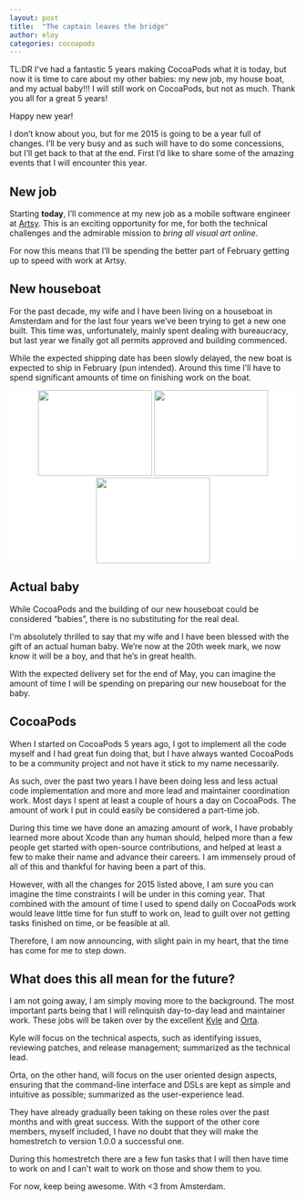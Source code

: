 ```yaml
---
layout: post
title:  "The captain leaves the bridge"
author: eloy
categories: cocoapods
---
```


TL:DR I've had a fantastic 5 years making CocoaPods what it is today, but now it is time to care about my other babies: my new job, my house boat, and my actual baby!!! I will still work on CocoaPods, but not as much. Thank you all for a great 5 years!

<!-- more -->

Happy new year!

I don’t know about you, but for me 2015 is going to be a year full of changes. I’ll be very busy and as such will have to do some concessions, but I’ll get back to that at the end. First I’d like to share some of the amazing events that I will encounter this year.

## New job

Starting **today**, I’ll commence at my new job as a mobile software engineer at [Artsy](https://artsy.net). This is an exciting opportunity for me, for both the technical challenges and the admirable mission to _bring all visual art online_.

For now this means that I’ll be spending the better part of February getting up to speed with work at Artsy.

## New houseboat 

For the past decade, my wife and I have been living on a houseboat in Amsterdam and for the last four years we’ve been trying to get a new one built. This time was, unfortunately, mainly spent dealing with bureaucracy, but last year we finally got all permits approved and building commenced.

While the expected shipping date has been slowly delayed, the new boat is expected to ship in February (pun intended). Around this time I’ll have to spend significant amounts of time on finishing work on the boat.

</article></article></section>
<div style="background-color:white;">
  <section class="container">
    <div class="row">
      <article class="content col-md-10 col-md-offset-1">
        <center>
          <a href="https://www.flickr.com/photos/98809276@N08/16415833131"><img src="https://farm8.staticflickr.com/7450/16415833131_9f7dcba445_m.jpg" width="200" height="150"></a>
          <a href="https://www.flickr.com/photos/98809276@N08/16416660772"><img src="https://farm8.staticflickr.com/7385/16416660772_b07c4f9a5c_m.jpg" width="200" height="150"></a>
          <a href="https://www.flickr.com/photos/98809276@N08/16417589545"><img src="https://farm9.staticflickr.com/8655/16417589545_a4322c32e0_m.jpg" width="200" height="150"></a>
        </center>
      </article>
    </div>
  </section>
</div>
<section class="container"><article class="row"><article class="content col-md-8 col-md-offset-2">

## Actual baby

While CocoaPods and the building of our new houseboat could be considered “babies”, there is no substituting for the real deal.

I'm absolutely thrilled to say that my wife and I have been blessed with the gift of an actual human baby. We’re now at the 20th week mark, we now know it will be a boy, and that he’s in great health.

With the expected delivery set for the end of May, you can imagine the amount of time I will be spending on preparing our new houseboat for the baby.

## CocoaPods 

When I started on CocoaPods 5 years ago, I got to implement all the code myself and I had great fun doing that, but I have always wanted CocoaPods to be a community project and not have it stick to my name necessarily.

As such, over the past two years I have been doing less and less actual code implementation and more and more lead and maintainer coordination work. Most days I spent at least a couple of hours a day on CocoaPods. The amount of work I put in could easily be considered a part-time job.

During this time we have done an amazing amount of work, I have probably learned more about Xcode than any human should, helped more than a few people get started with open-source contributions, and helped at least a few to make their name and advance their careers. I am immensely proud of all of this and thankful for having been a part of this.

However, with all the changes for 2015 listed above, I am sure you can imagine the time constraints I will be under in this coming year. That combined with the amount of time I used to spend daily on CocoaPods work would leave little time for fun stuff to work on, lead to guilt over not getting tasks finished on time, or be feasible at all.

Therefore, I am now announcing, with slight pain in my heart, that the time has come for me to step down.

## What does this all mean for the future?

I am not going away, I am simply moving more to the background. The most important parts being that I will relinquish day-to-day lead and maintainer work. These jobs will be taken over by the excellent [Kyle](http://twitter.com/kylefuller) and [Orta](http://twitter.com/orta).

Kyle will focus on the technical aspects, such as identifying issues, reviewing patches, and release management; summarized as the technical lead.

Orta, on the other hand, will focus on the user oriented design aspects, ensuring that the command-line interface and DSLs are kept as simple and intuitive as possible; summarized as the user-experience lead.

They have already gradually been taking on these roles over the past months and with great success. With the support of the other core members, myself included, I have no doubt that they will make the homestretch to version 1.0.0 a successful one.

During this homestretch there are a few fun tasks that I will then have time to work on and I can't wait to work on those and show them to you.

For now, keep being awesome. With <3 from Amsterdam.
